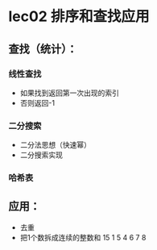 # lec02 排序和查找应用
## 查找（统计）：
### 线性查找
- 如果找到返回第一次出现的索引
- 否则返回-1 

### 二分搜索
- 二分法思想（快速幂）
- 二分搜索实现

###  哈希表

## 应用：
- 去重
- 把1个数拆成连续的整数和
15 
1 5
4 6
7 8


